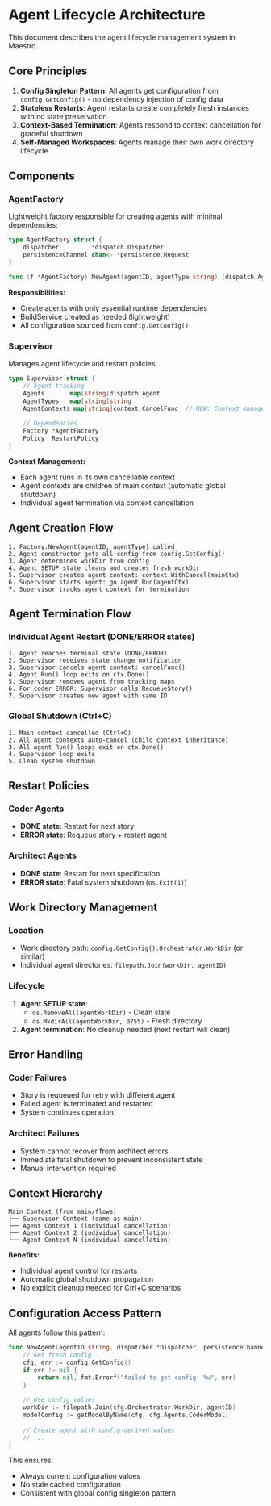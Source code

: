 # Agent Lifecycle Architecture

This document describes the agent lifecycle management system in Maestro.

## Core Principles

1. **Config Singleton Pattern**: All agents get configuration from `config.GetConfig()` - no dependency injection of config data
2. **Stateless Restarts**: Agent restarts create completely fresh instances with no state preservation
3. **Context-Based Termination**: Agents respond to context cancellation for graceful shutdown
4. **Self-Managed Workspaces**: Agents manage their own work directory lifecycle

## Components

### AgentFactory
Lightweight factory responsible for creating agents with minimal dependencies:

```go
type AgentFactory struct {
    dispatcher         *dispatch.Dispatcher
    persistenceChannel chan<- *persistence.Request
}

func (f *AgentFactory) NewAgent(agentID, agentType string) (dispatch.Agent, error)
```

**Responsibilities:**
- Create agents with only essential runtime dependencies
- BuildService created as needed (lightweight)
- All configuration sourced from `config.GetConfig()`

### Supervisor
Manages agent lifecycle and restart policies:

```go
type Supervisor struct {
    // Agent tracking
    Agents       map[string]dispatch.Agent
    AgentTypes   map[string]string
    AgentContexts map[string]context.CancelFunc  // NEW: Context management
    
    // Dependencies
    Factory *AgentFactory
    Policy  RestartPolicy
}
```

**Context Management:**
- Each agent runs in its own cancellable context
- Agent contexts are children of main context (automatic global shutdown)
- Individual agent termination via context cancellation

## Agent Creation Flow

```
1. Factory.NewAgent(agentID, agentType) called
2. Agent constructor gets all config from config.GetConfig()
3. Agent determines workDir from config
4. Agent SETUP state cleans and creates fresh workDir
5. Supervisor creates agent context: context.WithCancel(mainCtx)
6. Supervisor starts agent: go agent.Run(agentCtx)
7. Supervisor tracks agent context for termination
```

## Agent Termination Flow

### Individual Agent Restart (DONE/ERROR states)
```
1. Agent reaches terminal state (DONE/ERROR)
2. Supervisor receives state change notification
3. Supervisor cancels agent context: cancelFunc()
4. Agent Run() loop exits on ctx.Done()
5. Supervisor removes agent from tracking maps
6. For coder ERROR: Supervisor calls RequeueStory()
7. Supervisor creates new agent with same ID
```

### Global Shutdown (Ctrl+C)
```
1. Main context cancelled (Ctrl+C)
2. All agent contexts auto-cancel (child context inheritance)
3. All agent Run() loops exit on ctx.Done()
4. Supervisor loop exits
5. Clean system shutdown
```

## Restart Policies

### Coder Agents
- **DONE state**: Restart for next story
- **ERROR state**: Requeue story + restart agent

### Architect Agents  
- **DONE state**: Restart for next specification
- **ERROR state**: Fatal system shutdown (`os.Exit(1)`)

## Work Directory Management

### Location
- Work directory path: `config.GetConfig().Orchestrator.WorkDir` (or similar)
- Individual agent directories: `filepath.Join(workDir, agentID)`

### Lifecycle
1. **Agent SETUP state**: 
   - `os.RemoveAll(agentWorkDir)` - Clean slate
   - `os.MkdirAll(agentWorkDir, 0755)` - Fresh directory
2. **Agent termination**: No cleanup needed (next restart will clean)

## Error Handling

### Coder Failures
- Story is requeued for retry with different agent
- Failed agent is terminated and restarted
- System continues operation

### Architect Failures
- System cannot recover from architect errors
- Immediate fatal shutdown to prevent inconsistent state
- Manual intervention required

## Context Hierarchy

```
Main Context (from main/flows)
├── Supervisor Context (same as main)
├── Agent Context 1 (individual cancellation)
├── Agent Context 2 (individual cancellation)  
└── Agent Context N (individual cancellation)
```

**Benefits:**
- Individual agent control for restarts
- Automatic global shutdown propagation
- No explicit cleanup needed for Ctrl+C scenarios

## Configuration Access Pattern

All agents follow this pattern:
```go
func NewAgent(agentID string, dispatcher *Dispatcher, persistenceChannel chan<- *Request) (*Agent, error) {
    // Get fresh config
    cfg, err := config.GetConfig()
    if err != nil {
        return nil, fmt.Errorf("failed to get config: %w", err)
    }
    
    // Use config values
    workDir := filepath.Join(cfg.Orchestrator.WorkDir, agentID)
    modelConfig := getModelByName(cfg, cfg.Agents.CoderModel)
    
    // Create agent with config-derived values
    // ...
}
```

This ensures:
- Always current configuration values
- No stale cached configuration
- Consistent with global config singleton pattern